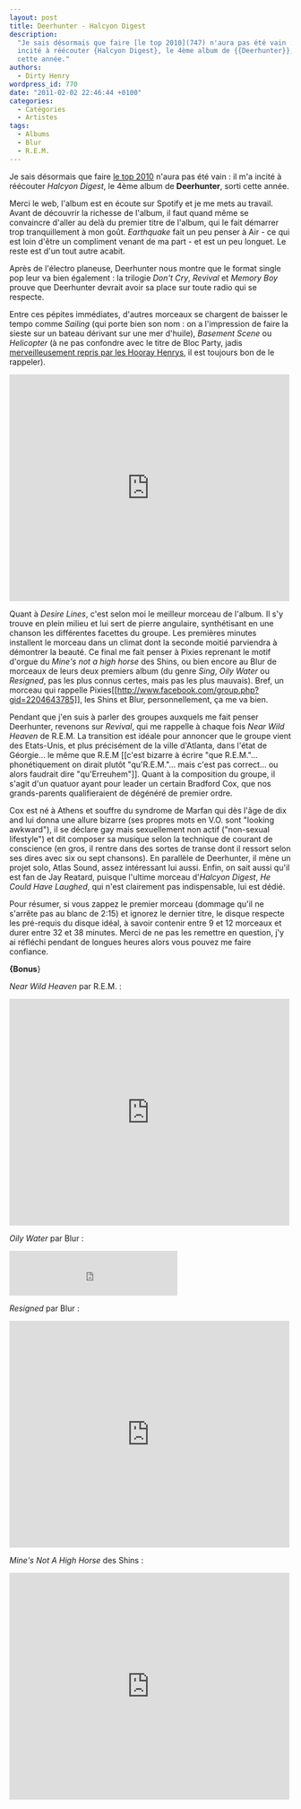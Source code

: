 ```yaml
---
layout: post
title: Deerhunter - Halcyon Digest
description:
  "Je sais désormais que faire [le top 2010](747) n'aura pas été vain : il m'a
  incité à réécouter {Halcyon Digest}, le 4ème album de {{Deerhunter}}, sorti
  cette année."
authors:
  - Dirty Henry
wordpress_id: 770
date: "2011-02-02 22:46:44 +0100"
categories:
  - Catégories
  - Artistes
tags:
  - Albums
  - Blur
  - R.E.M.
---
```


Je sais désormais que faire [le top 2010](747) n'aura pas été vain : il m'a
incité à réécouter _Halcyon Digest_, le 4ème album de **Deerhunter**, sorti
cette année.

Merci le web, l'album est en écoute sur Spotify et je me mets au travail. Avant
de découvrir la richesse de l'album, il faut quand même se convaincre d'aller au
delà du premier titre de l'album, qui le fait démarrer trop tranquillement à mon
goût. _Earthquake_ fait un peu penser à Air - ce qui est loin d'être un
compliment venant de ma part - et est un peu longuet. Le reste est d'un tout
autre acabit.

Après de l'électro planeuse, Deerhunter nous montre que le format single pop
leur va bien également : la trilogie _Don't Cry_, _Revival_ et _Memory Boy_
prouve que Deerhunter devrait avoir sa place sur toute radio qui se respecte.

Entre ces pépites immédiates, d'autres morceaux se chargent de baisser le tempo
comme _Sailing_ (qui porte bien son nom : on a l'impression de faire la sieste
sur un bateau dérivant sur une mer d'huile), _Basement Scene_ ou _Helicopter_ (à
ne pas confondre avec le titre de Bloc Party, jadis
[merveilleusement repris par les Hooray Henrys](237), il est toujours bon de le
rappeler).

<iframe title="YouTube video player" class="youtube-player" type="text/html" width="500" height="405" src="http://www.youtube.com/embed/1mBSOtdOjoc?rel=0" frameborder="0" allowFullScreen></iframe>

Quant à _Desire Lines_, c'est selon moi le meilleur morceau de l'album. Il s'y
trouve en plein milieu et lui sert de pierre angulaire, synthétisant en une
chanson les différentes facettes du groupe. Les premières minutes installent le
morceau dans un climat dont la seconde moitié parviendra à démontrer la beauté.
Ce final me fait penser à Pixies reprenant le motif d'orgue du _Mine's not a
high horse_ des Shins, ou bien encore au Blur de morceaux de leurs deux premiers
album (du genre _Sing_, _Oily Water_ ou _Resigned_, pas les plus connus certes,
mais pas les plus mauvais). Bref, un morceau qui rappelle
Pixies[[http://www.facebook.com/group.php?gid=2204643785]], les Shins et Blur,
personnellement, ça me va bien.

Pendant que j'en suis à parler des groupes auxquels me fait penser Deerhunter,
revenons sur _Revival_, qui me rappelle à chaque fois _Near Wild Heaven_ de
R.E.M. La transition est idéale pour annoncer que le groupe vient des
Etats-Unis, et plus précisément de la ville d'Atlanta, dans l'état de Géorgie…
le même que R.E.M [[c'est bizarre à écrire "que R.E.M."… phonétiquement on
dirait plutôt "qu'R.E.M."… mais c'est pas correct… ou alors faudrait dire
"qu'Erreuhem"]]. Quant à la composition du groupe, il s'agit d'un quatuor ayant
pour leader un certain Bradford Cox, que nos grands-parents qualifieraient de
dégénéré de premier ordre.

Cox est né à Athens et souffre du syndrome de Marfan qui dès l'âge de dix and
lui donna une allure bizarre (ses propres mots en V.O. sont "looking awkward"),
il se déclare gay mais sexuellement non actif ("non-sexual lifestyle") et dit
composer sa musique selon la technique de courant de conscience (en gros, il
rentre dans des sortes de transe dont il ressort selon ses dires avec six ou
sept chansons). En parallèle de Deerhunter, il mène un projet solo, Atlas Sound,
assez intéressant lui aussi. Enfin, on sait aussi qu'il est fan de Jay Reatard,
puisque l'ultime morceau d'_Halcyon Digest_, _He Could Have Laughed_, qui n'est
clairement pas indispensable, lui est dédié.

Pour résumer, si vous zappez le premier morceau (dommage qu'il ne s'arrête pas
au blanc de 2:15) et ignorez le dernier titre, le disque respecte les pré-requis
du disque idéal, à savoir contenir entre 9 et 12 morceaux et durer entre 32 et
38 minutes. Merci de ne pas les remettre en question, j'y ai réfléchi pendant de
longues heures alors vous pouvez me faire confiance.

**{Bonus**}

_Near Wild Heaven_ par R.E.M. :

<iframe title="YouTube video player" class="youtube-player" type="text/html" width="500" height="405" src="http://www.youtube.com/embed/DBK_B6m0_tY?rel=0" frameborder="0" allowFullScreen></iframe>

_Oily Water_ par Blur :

<iframe src="https://embed.spotify.com/?uri=spotify:track:4tRXWl0OES4ZwHAvyiCqOX" width="300" height="80" frameborder="0" allowtransparency="true"></iframe>

_Resigned_ par Blur :

<iframe title="YouTube video player" class="youtube-player" type="text/html" width="500" height="405" src="http://www.youtube.com/embed/sEolFeMAalY?rel=0" frameborder="0" allowFullScreen></iframe>

_Mine's Not A High Horse_ des Shins :

<iframe title="YouTube video player" class="youtube-player" type="text/html" width="500" height="405" src="http://www.youtube.com/embed/CyqFhKpdNs0?rel=0" frameborder="0" allowFullScreen></iframe>
